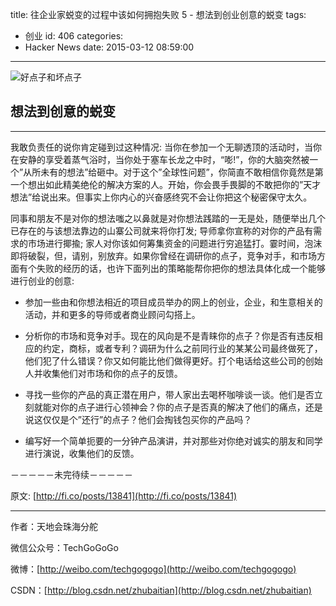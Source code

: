 title: 往企业家蜕变的过程中该如何拥抱失败 5 - 想法到创业创意的蜕变
tags:
  - 创业
id: 406
categories:
  - Hacker News
date: 2015-03-12 08:59:00
---

<div id="article_content" class="article_content">&#13;
        <div class="markdown_views">

![好点子和坏点子](http://img.blog.csdn.net/20150311164429810)

## 想法到创意的蜕变

* * *

我敢负责任的说你肯定碰到过这种情况: 当你在参加一个无聊透顶的活动时，当你在安静的享受着蒸气浴时，当你处于塞车长龙之中时，“嘭!”，你的大脑突然被一个”从所未有的想法”给砸中。对于这个”全球性问题”，你简直不敢相信你竟然是第一个想出如此精美绝伦的解决方案的人。开始，你会畏手畏脚的不敢把你的”天才想法”给说出来。但事实上你内心的兴奋感终究不会让你把这个秘密保守太久。

同事和朋友不是对你的想法嗤之以鼻就是对你想法践踏的一无是处，随便举出几个已存在的与该想法靠边的山寨公司就来将你打发; 导师拿你宣称的对你的产品有需求的市场进行揶揄; 家人对你该如何筹集资金的问题进行穷追猛打。霎时间，泡沫即将破裂，但，请别，别放弃。如果你曾经在调研你的点子，竞争对手，和市场方面有个失败的经历的话，也许下面列出的策略能帮你把你的想法具体化成一个能够进行创业的创意:

*   参加一些由和你想法相近的项目成员举办的网上的创业，企业，和生意相关的活动，并和更多的导师或者商业顾问勾搭上。

*   分析你的市场和竞争对手。现在的风向是不是青睐你的点子？你是否有违反相应的约定，商标，或者专利？调研为什么之前同行业的某某公司最终做死了，他们犯了什么错误？你又如何能比他们做得更好。打个电话给这些公司的创始人并收集他们对市场和你的点子的反馈。

*   寻找一些你的产品的真正潜在用户，带人家出去喝杯咖啡谈一谈。他们是否立刻就能对你的点子进行心领神会？你的点子是否真的解决了他们的痛点，还是说这仅仅是个”还行”的点子？他们会掏钱包买你的产品吗？

*   编写好一个简单扼要的一分钟产品演讲，并对那些对你绝对诚实的朋友和同学进行演说，收集他们的反馈。

－－－－－未完待续－－－－－

原文: [http://fi.co/posts/13841](http://fi.co/posts/13841)

* * *

作者：天地会珠海分舵  

微信公众号：TechGoGoGo  

微博：[http://weibo.com/techgogogo](http://weibo.com/techgogogo)  

CSDN：[http://blog.csdn.net/zhubaitian](http://blog.csdn.net/zhubaitian)
</div>&#13;
        <script type="text/javascript"><![CDATA[
            $(function () {
                $('pre.prettyprint code').each(function () {
                    var lines = $(this).text().split('n').length;
                    var $numbering = $('<ul/>').addClass('pre-numbering').hide();
                    $(this).addClass('has-numbering').parent().append($numbering);
                    for (i = 1; i <= lines; i++) {
                        $numbering.append($('<li/>').text(i));
                    };
                    $numbering.fadeIn(1700);
                });
            });
        ]]></script></div>